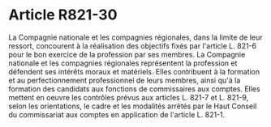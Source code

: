 # Article R821-30

La Compagnie nationale et les compagnies régionales, dans la limite de leur ressort, concourent à la réalisation des objectifs fixés par l'article L. 821-6 pour le bon exercice de la profession par ses membres.   La Compagnie nationale et les compagnies régionales représentent la profession et défendent ses intérêts moraux et matériels.   Elles contribuent à la formation et au perfectionnement professionnel de leurs membres, ainsi qu'à la formation des candidats aux fonctions de commissaires aux comptes.   Elles mettent en oeuvre les contrôles prévus aux articles L. 821-7 et L. 821-9, selon les orientations, le cadre et les modalités arrêtés par le Haut Conseil du commissariat aux comptes en application de l'article L. 821-1.